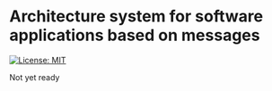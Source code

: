 # Architecture system for software applications based on messages

[![License: MIT](https://img.shields.io/badge/License-MIT-green.svg)](https://opensource.org/licenses/MIT)

Not yet ready
